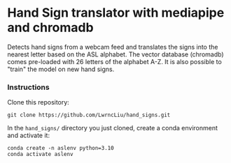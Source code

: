 # Hand Sign translator with mediapipe and chromadb

Detects hand signs from a webcam feed and translates the signs into the nearest letter based on the ASL alphabet. The vector database (chromadb) comes pre-loaded with 26 letters of the alphabet A-Z. It is also possible to "train" the model on new hand signs.

### Instructions

Clone this repository:

```git clone https://github.com/LwrncLiu/hand_signs.git```

In the `hand_signs/` directory you just cloned, create a conda environment and activate it:

```
conda create -n aslenv python=3.10
conda activate aslenv
```
